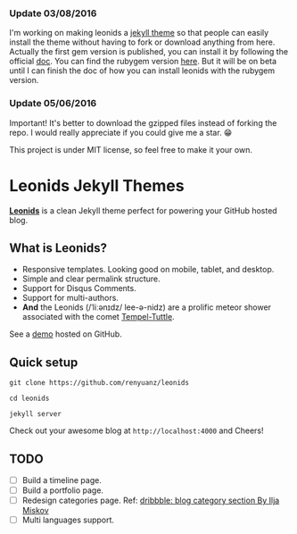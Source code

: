 ### Update 03/08/2016
I'm working on making leonids a [jekyll theme](https://jekyllrb.com/docs/themes/) so that people can easily install the theme without having to fork or download anything from here. Actually the first gem version is published, you can install it by following the official [doc](https://jekyllrb.com/docs/themes/). You can find the rubygem version [here](https://rubygems.org/gems/leonids). But it will be on beta until I can finish the doc of how you can install leonids with the rubygem version.

### Update 05/06/2016

Important! It's better to download the gzipped files instead of forking the repo. I would really appreciate if you could give me a star. 😁

This project is under MIT license, so feel free to make it your own.

# Leonids Jekyll Themes

**[Leonids](http://renyuanz.github.io/leonids)** is a clean Jekyll theme perfect for powering your GitHub hosted blog.

## What is Leonids?

* Responsive templates. Looking good on mobile, tablet, and desktop.
* Simple and clear permalink structure.
* Support for Disqus Comments.
* Support for multi-authors.
* **And** the Leonids (/ˈliːənɪdz/ lee-ə-nidz) are a prolific meteor shower associated with the comet [Tempel-Tuttle](https://en.wikipedia.org/wiki/55P/Tempel%E2%80%93Tuttle).

See a [demo](http://renyuanz.github.io/leonids/) hosted on GitHub.

## Quick setup

`git clone https://github.com/renyuanz/leonids`

`cd leonids`

`jekyll server`

Check out your awesome blog at `http://localhost:4000` and Cheers!

## TODO

- [ ] Build a timeline page.
- [ ] Build a portfolio page.
- [ ] Redesign categories page. Ref: [dribbble: blog category section By Ilja Miskov](https://dribbble.com/shots/2274792-Blog-Category-Selection)
- [ ] Multi languages support.
